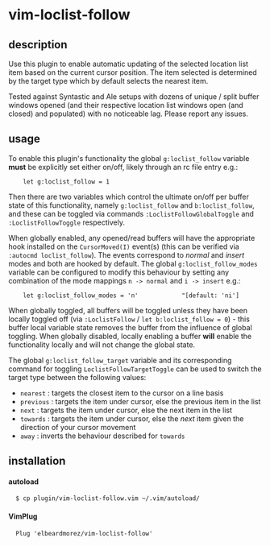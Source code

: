 # vim-loclist-follow

## description
Use this plugin to enable automatic updating of the selected location list item based on the current cursor position. The item selected is determined by the target type which by default selects the nearest item.

Tested against Syntastic and Ale setups with dozens of unique / split buffer windows opened (and their respective location list windows open (and closed) and populated) with no noticeable lag. Please report any issues.

## usage
To enable this plugin's functionality the global `g:loclist_follow` variable **must** be explicitly set either on/off, likely through an rc file entry e.g.:
```
    let g:loclist_follow = 1
```
Then there are two variables which control the ultimate on/off per buffer state of this functionality, namely `g:loclist_follow` and `b:loclist_follow`, and these can be toggled via commands `:LoclistFollowGlobalToggle` and `:LoclistFollowToggle` respectively.

When globally enabled, any opened/read buffers will have the appropriate hook installed on the `CursorMoved(I)` event(s) (this can be verified via `:autocmd loclist_follow`). The events correspond to *normal* and *insert* modes and both are hooked by default. The global `g:loclist_follow_modes` variable can be configured to modify this behaviour by setting any combination of the mode mappings `n -> normal` and `i -> insert` e.g.:
```
    let g:loclist_follow_modes = 'n'            "[default: 'ni']
```
When globally toggled, all buffers will be toggled unless they have been locally toggled off (via `:LoclistFollow` / `let b:loclist_follow = 0`) - this buffer local variable state removes the buffer from the influence of global toggling. When globally disabled, locally enabling a buffer **will** enable the functionality locally and will not change the global state.

The global `g:loclist_follow_target` variable and its corresponding command for toggling `LoclistFollowTargetToggle` can be used to switch the target type between the following values:

- `nearest`  : targets the closest item to the cursor on a line basis
- `previous`  : targets the item under cursor, else the previous item in the list
- `next`  : targets the item under cursor, else the next item in the list
- `towards`  : targets the item under cursor, else the *next* item given the direction of your cursor movement
- `away`  : inverts the behaviour described for `towards`

## installation
#### autoload
```
  $ cp plugin/vim-loclist-follow.vim ~/.vim/autoload/
```
#### VimPlug
```
  Plug 'elbeardmorez/vim-loclist-follow'
```
